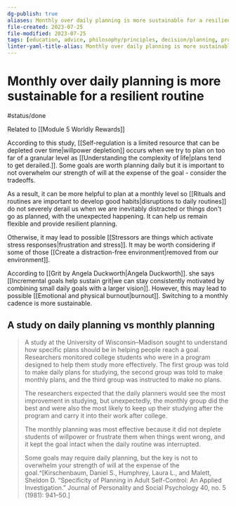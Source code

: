 ```yaml
---
dg-publish: true
aliases: Monthly over daily planning is more sustainable for a resilient routine, daily goals, daily plans, monthly goals, sustainable goals, sustainable habits, monthly planning
file-created: 2023-07-25
file-modified: 2023-07-25
tags: [education, advice, philosophy/principles, decision/planning, project/project-management, mindset/habits]
linter-yaml-title-alias: Monthly over daily planning is more sustainable for a resilient routine
---
```


# Monthly over daily planning is more sustainable for a resilient routine

#status/done

Related to [[Module 5 Worldly Rewards]]

According to this study, [[Self-regulation is a limited resource that can be depleted over time|willpower depletion]] occurs when we try to plan on too far of a granular level as [[Understanding the complexity of life|plans tend to get derailed.]]. Some goals are worth planning daily but it is important to not overwhelm our strength of will at the expense of the goal - consider the tradeoffs.

As a result, it can be more helpful to plan at a monthly level so [[Rituals and routines are important to develop good habits|disruptions to daily routines]] do not severely derail us when we are inevitably distracted or things don't go as planned, with the unexpected happening. It can help us remain flexible and provide resilient planning.

Otherwise, it may lead to possible [[Stressors are things which activate stress responses|frustration and stress]]. It may be worth considering if some of those [[Create a distraction-free environment|removed from our environment]].

According to [[Grit by Angela Duckworth|Angela Duckworth]]. she says [[Incremental goals help sustain grit|we can stay consistently motivated by combining small daily goals with a larger vision]]. However, this may lead to possible [[Emotional and physical burnout|burnout]]. Switching to a monthly cadence is more sustainable.

## A study on daily planning vs monthly planning

> A study at the University of Wisconsin–Madison sought to understand how specific plans should be in helping people reach a goal. Researchers monitored college students who were in a program designed to help them study more effectively. The first group was told to make daily plans for studying, the second group was told to make monthly plans, and the third group was instructed to make no plans.
>
> The researchers expected that the daily planners would see the most improvement in studying, but unexpectedly, the monthly group did the best and were also the most likely to keep up their studying after the program and carry it into their work after college.
>
> The monthly planning was most effective because it did not deplete students of willpower or frustrate them when things went wrong, and it kept the goal intact when the daily routine was interrupted.
>
> Some goals may require daily planning, but the key is not to overwhelm your strength of will at the expense of the goal.^[Kirschenbaum, Daniel S., Humphrey, Laura L., and Malett, Sheldon D. “Specificity of Planning in Adult Self-Control: An Applied Investigation.” Journal of Personality and Social Psychology 40, no. 5 (1981): 941–50.]
